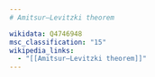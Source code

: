 ```yaml
---
# Amitsur–Levitzki theorem

wikidata: Q4746948
msc_classification: "15"
wikipedia_links:
  - "[[Amitsur–Levitzki theorem]]"
---
```

